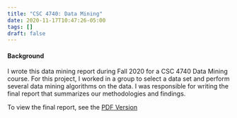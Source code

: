 ```yaml
---
title: "CSC 4740: Data Mining"
date: 2020-11-17T10:47:26-05:00
tags: []
draft: false
---
```


#### Background 

I wrote this data mining report during Fall 2020 for a CSC 4740 Data Mining course. For this project, I worked in a group to select a data set and perform several data mining algorithms on the data. I was responsible for writing the final report that summarizes our methodologies and findings. 

To view the final report, see the [PDF Version](https://drive.google.com/open?id=1hzI3RXLJXHFD3JNTDAa2qz80SeL0ws7y&authuser=0)

